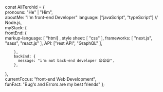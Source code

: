 const AliTerohid = {     
    pronouns: "He" | "Him",     
    aboutMe: "I'm front-end Developer"
    language: ["javaScript", "typeScript"] // Node.js,         
    myStack: {             
        frontEnd: {                               
          markup-language: [ "html] ,
          style sheet: [ "css" ],
          frameworks: [ "next.js", "sass", "react.js" ], 
          API: ["rest API", "GraphQL" ],
          
        },         
        backEnd: {             
          message: "i'm not back-end developer 😁😁😁",         
        },                     
   },    
   currentFocus: "front-end Web Development",     
   funFact: "Bug's and Errors are my best friends" 
};
